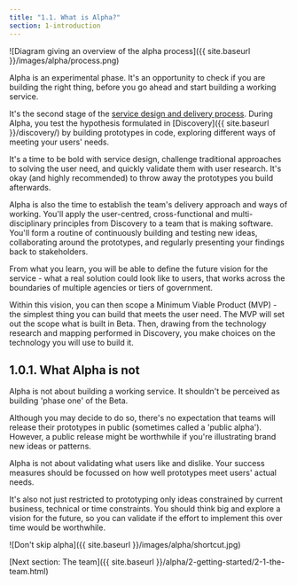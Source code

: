 ```yaml
---
title: "1.1. What is Alpha?"
section: 1-introduction
---
```


![Diagram giving an overview of the alpha process]({{ site.baseurl }}/images/alpha/process.png)

Alpha is an experimental phase. It's an opportunity to check if you are building the right thing, before you go ahead and start building a working service.

It's the second stage of the [service design and delivery process](https://www.dto.gov.au/standard/service-design-and-delivery-process/). During Alpha, you test the hypothesis formulated in [Discovery]({{ site.baseurl }}/discovery/) by building prototypes in code, exploring different ways of meeting your users' needs.

It's a time to be bold with service design, challenge traditional approaches to solving the user need, and quickly validate them with user research. It's okay (and highly recommended) to throw away the prototypes you build afterwards.

Alpha is also the time to establish the team's delivery approach and ways of working. You'll apply the user-centred, cross-functional and multi-disciplinary principles from Discovery to a team that is making software. You'll form a routine of continuously building and testing new ideas, collaborating around the prototypes, and regularly presenting your findings back to stakeholders.

From what you learn, you will be able to define the future vision for the service - what a real solution could look like to users, that works across the boundaries of multiple agencies or tiers of government.

Within this vision, you can then scope a Minimum Viable Product (MVP) - the simplest thing you can build that meets the user need. The MVP will set out the scope what is built in Beta. Then, drawing from the technology research and mapping performed in Discovery, you make choices on the technology you will use to build it.

## 1.0.1. What Alpha is not

Alpha is not about building a working service. It shouldn't be perceived as building 'phase one' of the Beta.

Although you may decide to do so, there's no expectation that teams will release their prototypes in public (sometimes called a 'public alpha'). However, a public release might be worthwhile if you're illustrating brand new ideas or patterns.

Alpha is not about validating what users like and dislike. Your success measures should be focussed on how well prototypes meet users' actual needs.

It's also not just restricted to prototyping only ideas constrained by current business, technical or time constraints. You should think big and explore a vision for the future, so you can validate if the effort to implement this over time would be worthwhile.

![Don't skip alpha]({{ site.baseurl }}/images/alpha/shortcut.jpg)

[Next section: The team]({{ site.baseurl }}/alpha/2-getting-started/2-1-the-team.html)
